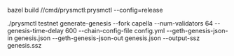 bazel build //cmd/prysmctl:prysmctl --config=release


./prysmctl testnet generate-genesis --fork capella --num-validators 64 --genesis-time-delay 600 --chain-config-file config.yml --geth-genesis-json-in genesis.json  --geth-genesis-json-out genesis.json --output-ssz genesis.ssz